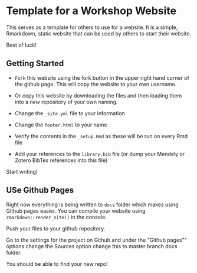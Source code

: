 # Template for a Workshop Website

This serves as a template for others to use for a website. It is a simple, Rmarkdown, static website that can be used by others to start their website.

Best of luck!

## Getting Started

- `Fork` this website using the fork button in the upper right hand corner of the github page. This will copy the website to your own username.

- Or copy this website by downloading the files and then loading them into a *new* repository of your own naming.

- Change the `_site.yml` file to your information

- Change the `footer.html` to your name

- Verify the contents in the `_setup.Rmd` as these will be run on every Rmd file

- Add your references to the `library.bib` file (or dump your Mendely or Zotero BibTex references into this file)

Start writing!

## USe Github Pages

Right now everything is being written to `docs` folder which makes using Github pages easier. You can compile your website using `rmarkdown::render_site()` in the console. 

Push your files to your github repository.

Go to the settings for the project on Github and under the "Github pages"" options change the Sources option change this to master branch docs folder.

You should be able to find your new repo!